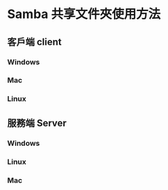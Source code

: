 # Samba 共享文件夾使用方法

## 客戶端 client

### Windows

### Mac

### Linux



## 服務端 Server

### Windows

### Linux

### Mac



